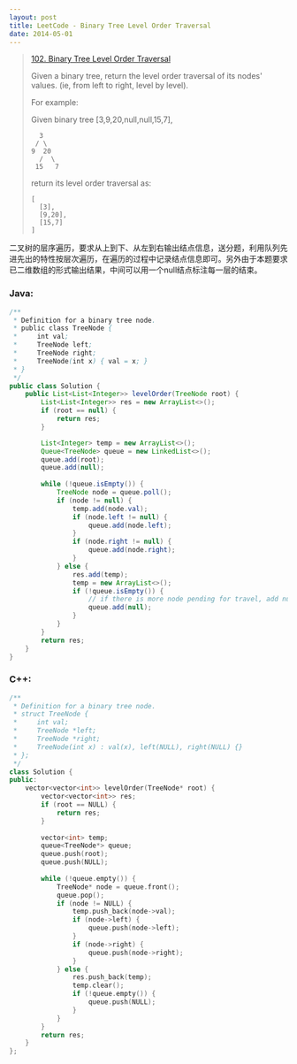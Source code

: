 ```yaml
---
layout: post
title: LeetCode - Binary Tree Level Order Traversal
date: 2014-05-01
---
```


> [102. Binary Tree Level Order Traversal](https://leetcode.com/problems/binary-tree-level-order-traversal/)
>
> Given a binary tree, return the level order traversal of its nodes' values. (ie, from left to right, level by level).
>
> For example:
>
> Given binary tree [3,9,20,null,null,15,7],
> 
>       3
>      / \
>     9  20
>       /  \
>      15   7
>
> return its level order traversal as:
> 
>     [
>       [3],
>       [9,20],
>       [15,7]
>     ]

二叉树的层序遍历，要求从上到下、从左到右输出结点信息，送分题，利用队列先进先出的特性按层次遍历，在遍历的过程中记录结点信息即可。另外由于本题要求已二维数组的形式输出结果，中间可以用一个null结点标注每一层的结束。
<!--more-->

### Java:
``` java
/**
 * Definition for a binary tree node.
 * public class TreeNode {
 *     int val;
 *     TreeNode left;
 *     TreeNode right;
 *     TreeNode(int x) { val = x; }
 * }
 */
public class Solution {
    public List<List<Integer>> levelOrder(TreeNode root) {
        List<List<Integer>> res = new ArrayList<>();
        if (root == null) {
            return res;
        }

        List<Integer> temp = new ArrayList<>();
        Queue<TreeNode> queue = new LinkedList<>();
        queue.add(root);
        queue.add(null);
        
        while (!queue.isEmpty()) {
            TreeNode node = queue.poll();
            if (node != null) {
                temp.add(node.val);
                if (node.left != null) {
                    queue.add(node.left);
                }
                if (node.right != null) {
                    queue.add(node.right);
                }
            } else {
                res.add(temp);
                temp = new ArrayList<>();
                if (!queue.isEmpty()) {
                    // if there is more node pending for travel, add null node to mark as the end of one level
                    queue.add(null);
                }
            }
        }
        return res;
    }
}
```

### C++:
``` c++
/**
 * Definition for a binary tree node.
 * struct TreeNode {
 *     int val;
 *     TreeNode *left;
 *     TreeNode *right;
 *     TreeNode(int x) : val(x), left(NULL), right(NULL) {}
 * };
 */
class Solution {
public:
    vector<vector<int>> levelOrder(TreeNode* root) {
        vector<vector<int>> res;
        if (root == NULL) {
            return res;
        }
        
        vector<int> temp;
        queue<TreeNode*> queue;
        queue.push(root);
        queue.push(NULL);
        
        while (!queue.empty()) {
            TreeNode* node = queue.front();
            queue.pop();
            if (node != NULL) {
                temp.push_back(node->val);
                if (node->left) {
                    queue.push(node->left);
                }
                if (node->right) {
                    queue.push(node->right);
                }
            } else {
                res.push_back(temp);
                temp.clear();
                if (!queue.empty()) {
                    queue.push(NULL);
                }
            }
        }
        return res;
    }
};
```

